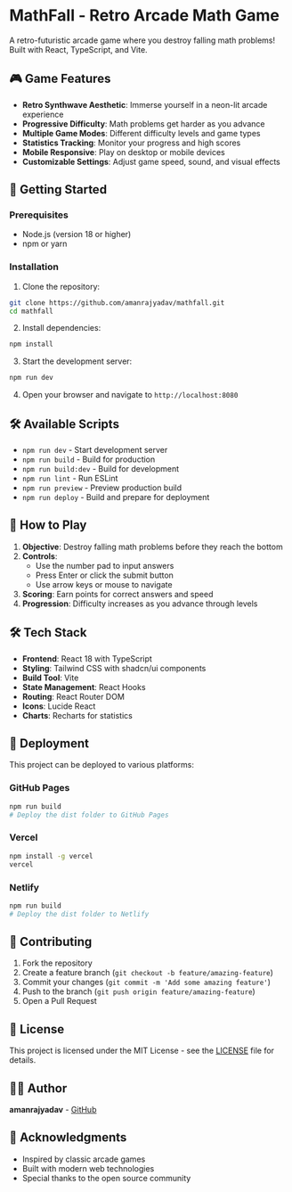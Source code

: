 # MathFall - Retro Arcade Math Game

A retro-futuristic arcade game where you destroy falling math problems! Built with React, TypeScript, and Vite.

## 🎮 Game Features

- **Retro Synthwave Aesthetic**: Immerse yourself in a neon-lit arcade experience
- **Progressive Difficulty**: Math problems get harder as you advance
- **Multiple Game Modes**: Different difficulty levels and game types
- **Statistics Tracking**: Monitor your progress and high scores
- **Mobile Responsive**: Play on desktop or mobile devices
- **Customizable Settings**: Adjust game speed, sound, and visual effects

## 🚀 Getting Started

### Prerequisites

- Node.js (version 18 or higher)
- npm or yarn

### Installation

1. Clone the repository:
```bash
git clone https://github.com/amanrajyadav/mathfall.git
cd mathfall
```

2. Install dependencies:
```bash
npm install
```

3. Start the development server:
```bash
npm run dev
```

4. Open your browser and navigate to `http://localhost:8080`

## 🛠️ Available Scripts

- `npm run dev` - Start development server
- `npm run build` - Build for production
- `npm run build:dev` - Build for development
- `npm run lint` - Run ESLint
- `npm run preview` - Preview production build
- `npm run deploy` - Build and prepare for deployment

## 🎯 How to Play

1. **Objective**: Destroy falling math problems before they reach the bottom
2. **Controls**: 
   - Use the number pad to input answers
   - Press Enter or click the submit button
   - Use arrow keys or mouse to navigate
3. **Scoring**: Earn points for correct answers and speed
4. **Progression**: Difficulty increases as you advance through levels

## 🛠️ Tech Stack

- **Frontend**: React 18 with TypeScript
- **Styling**: Tailwind CSS with shadcn/ui components
- **Build Tool**: Vite
- **State Management**: React Hooks
- **Routing**: React Router DOM
- **Icons**: Lucide React
- **Charts**: Recharts for statistics

## 📱 Deployment

This project can be deployed to various platforms:

### GitHub Pages
```bash
npm run build
# Deploy the dist folder to GitHub Pages
```

### Vercel
```bash
npm install -g vercel
vercel
```

### Netlify
```bash
npm run build
# Deploy the dist folder to Netlify
```

## 🤝 Contributing

1. Fork the repository
2. Create a feature branch (`git checkout -b feature/amazing-feature`)
3. Commit your changes (`git commit -m 'Add some amazing feature'`)
4. Push to the branch (`git push origin feature/amazing-feature`)
5. Open a Pull Request

## 📄 License

This project is licensed under the MIT License - see the [LICENSE](LICENSE) file for details.

## 👨‍💻 Author

**amanrajyadav** - [GitHub](https://github.com/amanrajyadav)

## 🙏 Acknowledgments

- Inspired by classic arcade games
- Built with modern web technologies
- Special thanks to the open source community

